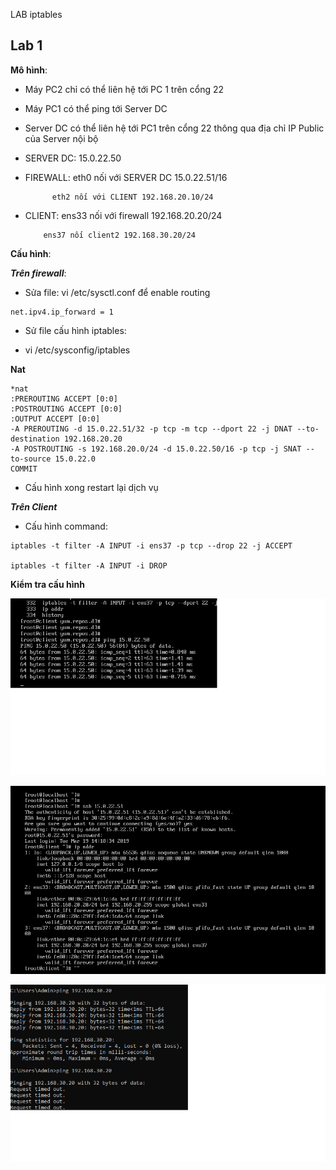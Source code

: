 LAB iptables

## **Lab 1**

**Mô hình**:

- Máy PC2 chỉ có thể liên hệ tới PC 1 trên cổng 22

- Máy PC1 có thể ping tới Server DC

- Server DC có thể liên hệ tới PC1 trên cổng 22 thông qua địa chỉ IP Public của Server nội bộ

- SERVER DC: 15.0.22.50

- FIREWALL: eth0 nối với SERVER DC 15.0.22.51/16
			
			eth2 nối với CLIENT 192.168.20.10/24

- CLIENT: ens33 nối với firewall 192.168.20.20/24

		  ens37 nối client2 192.168.30.20/24

**Cấu hình**:

***Trên firewall***:

- Sửa file: vi /etc/sysctl.conf để enable routing 

```
net.ipv4.ip_forward = 1
```

- Sử file cấu hình iptables:

- vi /etc/sysconfig/iptables

**Nat** 

```
*nat
:PREROUTING ACCEPT [0:0]
:POSTROUTING ACCEPT [0:0]
:OUTPUT ACCEPT [0:0]
-A PREROUTING -d 15.0.22.51/32 -p tcp -m tcp --dport 22 -j DNAT --to-destination 192.168.20.20
-A POSTROUTING -s 192.168.20.0/24 -d 15.0.22.50/16 -p tcp -j SNAT --to-source 15.0.22.0
COMMIT
```

- Cấu hình xong restart lại dịch vụ


***Trên Client***

- Cấu hình command:

```
iptables -t filter -A INPUT -i ens37 -p tcp --drop 22 -j ACCEPT 

iptables -t filter -A INPUT -i DROP 
```

**Kiểm tra cấu hình**



[![](https://github.com/iamjohnny95/repolis_internship/raw/master/img/iptables/2.png)](https://github.com/iamjohnny95/repolis_internship/blob/master/img/iptables/2.png)


[![](https://github.com/iamjohnny95/repolis_internship/raw/master/img/iptables/3.png)](https://github.com/iamjohnny95/repolis_internship/blob/master/img/iptables/3.png)


[![](https://github.com/iamjohnny95/repolis_internship/raw/master/img/iptables/4.png)](https://github.com/iamjohnny95/repolis_internship/blob/master/img/iptables/4.png)





